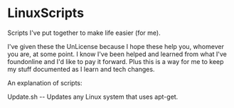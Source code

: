 # LinuxScripts
Scripts I've put together to make life easier (for me).

I've given these the UnLicense because I hope these help you, whomever you are, at some point. I know I've been helped and learned from what I've foundonline and I'd like to pay it forward. Plus this is a way for me to keep my stuff documented as I learn and tech changes.

An explanation of scripts:

Update.sh -- Updates any Linux system that uses apt-get. 
